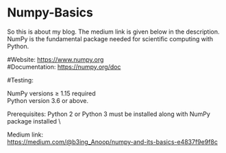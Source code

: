 # Numpy-Basics
So this is about my blog. The medium link is given below in the description. \
NumPy is the fundamental package needed for scientific computing with Python.

#Website: https://www.numpy.org \
#Documentation: https://numpy.org/doc

#Testing:

NumPy versions ≥ 1.15 required \
Python version 3.6 or above.

Prerequisites: 
Python 2 or Python 3 must be installed  along with NumPy package installed \

Medium link: \
https://medium.com/@b3ing_Anoop/numpy-and-its-basics-e4837f9e9f8c

